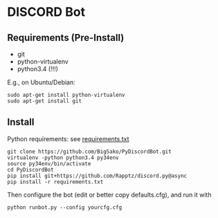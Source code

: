 # DISCORD Bot

## Requirements (Pre-Install)
 * git
 * python-virtualenv
 * python3.4 (!!!)

E.g., on Ubuntu/Debian:
```
sudo apt-get install python-virtualenv
sudo apt-get install git
```


## Install
Python requirements: see [requirements.txt](requirements.txt)


```
git clone https://github.com/BigSako/PyDiscordBot.git
virtualenv -python python3.4 py34env
source py34env/bin/activate
cd PyDiscordBot
pip install git+https://github.com/Rapptz/discord.py@async
pip install -r requirements.txt
```

Then configure the bot (edit or better copy defaults.cfg), and run it with

```
python runbot.py --config yourcfg.cfg
```

